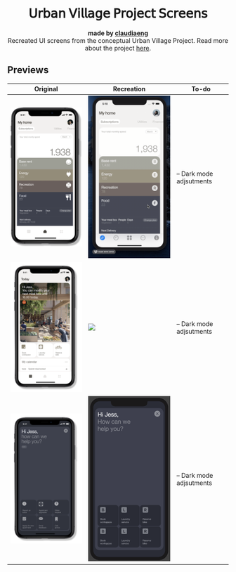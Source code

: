 <h1 align="center">𝖴𝗋𝖻𝖺𝗇 𝖵𝗂𝗅𝗅𝖺𝗀𝖾 𝖯𝗋𝗈𝗃𝖾𝖼𝗍 𝖲𝖼𝗋𝖾𝖾𝗇𝗌</h1>
<div align="center"><strong>made by <a href="https://github.com/claudiaeng">claudiaeng</a></strong></div>
<div align="center">Recreated UI screens from the conceptual Urban Village Project. Read more about the project <a href ="https://www.urbanvillageproject.com">here</a>.</div>

## Previews

| Original | Recreation | To-do |
|--|--|--|
| ![](/Screenshots/screen1.png) | ![](/Screenshots/screen1.gif) | – Dark mode adjsutments |
| ![](/Screenshots/screen2.png) | ![](/Screenshots/screen2.gif) | – Dark mode adjsutments |
| ![](/Screenshots/screen3.png) | ![](/Screenshots/screen3app.png) | – Dark mode adjsutments |

